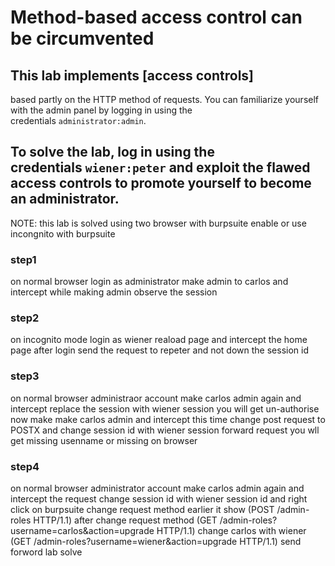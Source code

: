 # Method-based access control can be circumvented

## This lab implements [access controls]

based partly on the HTTP method of requests. You can familiarize yourself with the admin panel by logging in using the credentials `administrator:admin`.

## To solve the lab, log in using the credentials `wiener:peter` and exploit the flawed access controls to promote yourself to become an administrator.

NOTE: this lab is solved using two browser with burpsuite enable or use incongnito with burpsuite

### step1

on normal browser login as administrator
make admin to carlos and intercept while making admin
observe the session

### step2

on incognito mode login as wiener
reaload page and intercept the home page after login
send the request to repeter and not down the session id

### step3

on normal browser administraor account
make carlos admin again and intercept
replace the session with wiener session
you will get un-authorise
now make make carlos admin and intercept
this time change post request to POSTX
and change session id with wiener session
forward request you wll get missing usenname or missing on browser

### step4

on normal browser administrator account
make carlos admin again and intercept the request
change session id with wiener session id
and right click on burpsuite change request method
earlier it show
(POST /admin-roles HTTP/1.1)
after change request method
(GET /admin-roles?username=carlos&action=upgrade HTTP/1.1)
change carlos with wiener
(GET /admin-roles?username=wiener&action=upgrade HTTP/1.1)
send forword
lab solve
